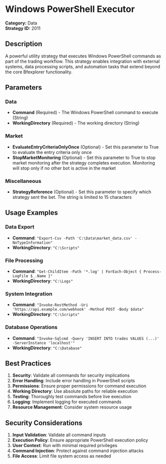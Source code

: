 # Windows PowerShell Executor

**Category:** Data  
**Strategy ID:** 2011

## Description

A powerful utility strategy that executes Windows PowerShell commands as part of the trading workflow. This strategy enables integration with external systems, data processing scripts, and automation tasks that extend beyond the core Bfexplorer functionality.

## Parameters

### Data
- **Command** (Required) - The Windows PowerShell command to execute (String)
- **WorkingDirectory** (Required) - The working directory (String)

### Market
- **EvaluateEntryCriteriaOnlyOnce** (Optional) - Set this parameter to True to evaluate the entry criteria only once
- **StopMarketMonitoring** (Optional) - Set this parameter to True to stop market monitoring after the strategy completes execution. Monitoring will stop only if no other bot is active in the market

### Miscellaneous
- **StrategyReference** (Optional) - Set this parameter to specify which strategy sent the bet. The string is limited to 15 characters

## Usage Examples

### Data Export
- **Command**: `"Export-Csv -Path 'C:\Data\market_data.csv' -NoTypeInformation"`
- **WorkingDirectory**: `"C:\Scripts"`

### File Processing
- **Command**: `"Get-ChildItem -Path '*.log' | ForEach-Object { Process-LogFile $_.Name }"`
- **WorkingDirectory**: `"C:\Logs"`

### System Integration
- **Command**: `"Invoke-RestMethod -Uri 'https://api.example.com/webhook' -Method POST -Body $data"`
- **WorkingDirectory**: `"C:\Scripts"`

### Database Operations
- **Command**: `"Invoke-Sqlcmd -Query 'INSERT INTO trades VALUES (...)' -ServerInstance 'localhost'"`
- **WorkingDirectory**: `"C:\Database"`

## Best Practices

1. **Security**: Validate all commands for security implications
2. **Error Handling**: Include error handling in PowerShell scripts
3. **Permissions**: Ensure proper permissions for command execution
4. **Working Directory**: Use absolute paths for reliable execution
5. **Testing**: Thoroughly test commands before live execution
6. **Logging**: Implement logging for executed commands
7. **Resource Management**: Consider system resource usage

## Security Considerations

1. **Input Validation**: Validate all command inputs
2. **Execution Policy**: Ensure appropriate PowerShell execution policy
3. **User Context**: Run with minimal required privileges
4. **Command Injection**: Protect against command injection attacks
5. **File Access**: Limit file system access as needed
